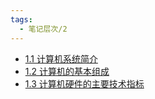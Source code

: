 ```yaml
---
tags:
  - 笔记层次/2
---
```

- [1.1 计算机系统简介](0203-计算机组成原理/01-计算机概述/1.1%20计算机系统简介.md)
- [1.2 计算机的基本组成](0203-计算机组成原理/01-计算机概述/1.2%20计算机的基本组成.md)
- [1.3 计算机硬件的主要技术指标](0203-计算机组成原理/01-计算机概述/1.3%20计算机硬件的主要技术指标.md)
